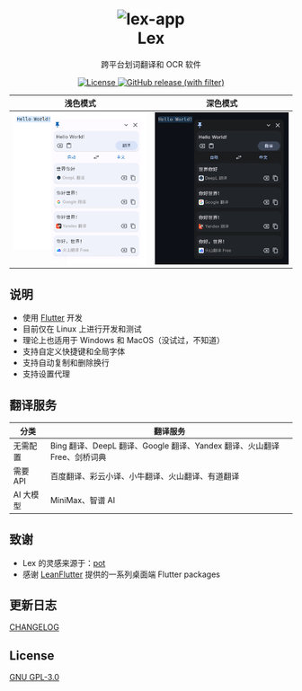 <div align="center">
  <h1>
    <image src="assets/logo.svg" alt="lex-app" width=80/>
    </br>Lex
  </h1>
  <p>跨平台划词翻译和 OCR 软件</p>
  <p>
    <a href="https://github.com/gvenusleo/lex-app/blob/main/LICENSE">
      <img src="https://img.shields.io/github/license/gvenusleo/lex-app?style=flat-square" alt="License">
    </a>
    <a href="https://github.com/gvenusleo/lex-app/releases">
      <img alt="GitHub release (with filter)" src="https://img.shields.io/github/v/release/gvenusleo/lex-app?style=flat-square">
    </a>
  </p>
</div>

|              浅色模式               |              深色模式              |
| :---------------------------------: | :--------------------------------: |
| ![浅色模式](./assets/app-light.png) | ![深色模式](./assets/app-dark.png) |

## 说明

- 使用 [Flutter](https://flutter.dev) 开发
- 目前仅在 Linux 上进行开发和测试
- 理论上也适用于 Windows 和 MacOS（没试过，不知道）
- 支持自定义快捷键和全局字体
- 支持自动复制和删除换行
- 支持设置代理

## 翻译服务

| 分类      | 翻译服务                                                                 |
| --------- | ------------------------------------------------------------------------ |
| 无需配置  | Bing 翻译、DeepL 翻译、Google 翻译、Yandex 翻译、火山翻译 Free、剑桥词典 |
| 需要 API  | 百度翻译、彩云小译、小牛翻译、火山翻译、有道翻译                         |
| AI 大模型 | MiniMax、智谱 AI                                                         |

## 致谢

- Lex 的灵感来源于：[pot](https://github.com/pot-app/pot-desktop)
- 感谢 [LeanFlutter](https://github.com/leanflutter) 提供的一系列桌面端 Flutter packages

## 更新日志

[CHANGELOG](./CHANGELOG.md)

## License

[GNU GPL-3.0](./LICENSE)
